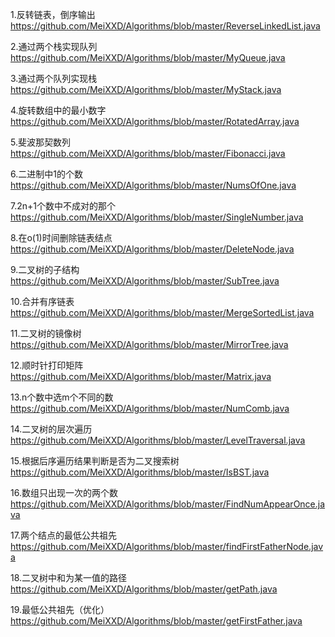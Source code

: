 1.反转链表，倒序输出 https://github.com/MeiXXD/Algorithms/blob/master/ReverseLinkedList.java

2.通过两个栈实现队列 https://github.com/MeiXXD/Algorithms/blob/master/MyQueue.java

3.通过两个队列实现栈 https://github.com/MeiXXD/Algorithms/blob/master/MyStack.java

4.旋转数组中的最小数字 https://github.com/MeiXXD/Algorithms/blob/master/RotatedArray.java

5.斐波那契数列 https://github.com/MeiXXD/Algorithms/blob/master/Fibonacci.java

6.二进制中1的个数 https://github.com/MeiXXD/Algorithms/blob/master/NumsOfOne.java

7.2n+1个数中不成对的那个 https://github.com/MeiXXD/Algorithms/blob/master/SingleNumber.java

8.在o(1)时间删除链表结点 https://github.com/MeiXXD/Algorithms/blob/master/DeleteNode.java

9.二叉树的子结构 https://github.com/MeiXXD/Algorithms/blob/master/SubTree.java

10.合并有序链表 https://github.com/MeiXXD/Algorithms/blob/master/MergeSortedList.java

11.二叉树的镜像树 https://github.com/MeiXXD/Algorithms/blob/master/MirrorTree.java

12.顺时针打印矩阵 https://github.com/MeiXXD/Algorithms/blob/master/Matrix.java

13.n个数中选m个不同的数 https://github.com/MeiXXD/Algorithms/blob/master/NumComb.java

14.二叉树的层次遍历 https://github.com/MeiXXD/Algorithms/blob/master/LevelTraversal.java

15.根据后序遍历结果判断是否为二叉搜索树 https://github.com/MeiXXD/Algorithms/blob/master/IsBST.java

16.数组只出现一次的两个数 https://github.com/MeiXXD/Algorithms/blob/master/FindNumAppearOnce.java

17.两个结点的最低公共祖先 https://github.com/MeiXXD/Algorithms/blob/master/findFirstFatherNode.java

18.二叉树中和为某一值的路径 https://github.com/MeiXXD/Algorithms/blob/master/getPath.java

19.最低公共祖先（优化） https://github.com/MeiXXD/Algorithms/blob/master/getFirstFather.java
